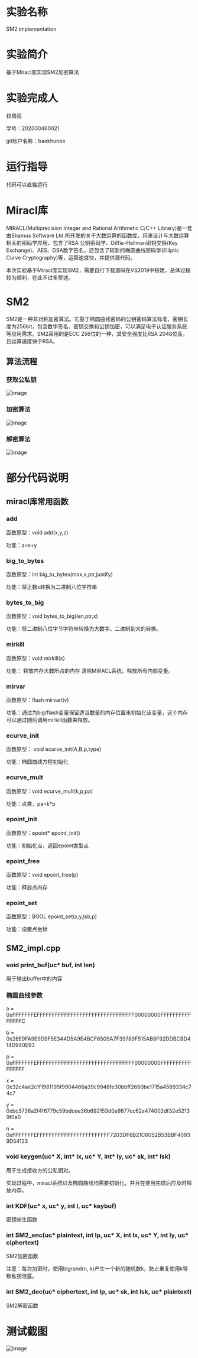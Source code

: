 # 实验名称
SM2 implementation

# 实验简介
基于Miracl库实现SM2加密算法

# 实验完成人
权周雨 

学号：202000460021 

git账户名称：baekhunee

# 运行指导

代码可以直接运行

# Miracl库
MIRACL(Multiprecision Integer and Rational Arithmetic C/C++ Library)是一套由Shamus Software Ltd.所开发的关于大数运算的函数库，用来设计与大数运算相关的密码学应用，包含了RSA 公钥密码学、Diffie-Hellman密钥交换(Key Exchange)、AES、DSA数字签名，还包含了较新的椭圆曲线密码学(Elliptic Curve Cryptography)等，运算速度快，并提供源代码。

本次实验基于Miracl库实现SM2，需要自行下载源码在VS2019中搭建，总体过程较为顺利，在此不过多赘述。

# SM2
SM2是一种非对称加密算法。它基于椭圆曲线密码的公钥密码算法标准，密钥长度为256bit，包含数字签名、密钥交换和公钥加密，可以满足电子认证服务系统等应用需求。SM2采用的是ECC 256位的一种，其安全强度比RSA 2048位高，且运算速度快于RSA。

## 算法流程
### 获取公私钥
![image](https://user-images.githubusercontent.com/105578152/180912092-37267c84-abd3-4f8d-9378-f50faedba667.png)

### 加密算法
![image](https://user-images.githubusercontent.com/105578152/180912198-eb606a0e-61b4-416a-b622-e20980a56d67.png)

### 解密算法
![image](https://user-images.githubusercontent.com/105578152/180912258-cd84b720-c088-4379-9856-330f67b682cf.png)

# 部分代码说明
## miracl库常用函数
### add
函数原型：void add(x,y,z)

功能：z=x+y

### big_to_bytes
函数原型：int big_to_bytes(max,x,ptr,justify)

功能：将正数x转换为二进制八位字符串

### bytes_to_big
函数原型：void bytes_to_big(len,ptr,x)

功能：将二进制八位字节字符串转换为大数字。二进制到大的转换。

### mirkill
函数原型：void mirkill(x)

功能： 释放内存大数所占的内存 清除MIRACL系统，释放所有内部变量。

### mirvar
函数原型：flash mirvar(iv)

功能：通过为big/flash变量保留适当数量的内存位置来初始化该变量，这个内存可以通过随后调用mirkill函数来释放。

### ecurve_init

函数原型： void ecurve_init(A,B,p,type)

功能：椭圆曲线方程初始化

### ecurve_mult

函数原型：void ecurve_mult(k,p,pa)

功能：点乘，pa=k*p

### epoint_init

函数原型：epoint* epoint_init()

功能：初始化点，返回epoint类型点

### epoint_free

函数原型：void epoint_free(p)

功能：释放点内存

### epoint_set

函数原型：BOOL epoint_set(x,y,lsb,p)

功能：设置点坐标

## SM2_impl.cpp

### void print_buf(uc* buf, int len)

用于输出buffer中的内容

### 椭圆曲线参数
a = 0xFFFFFFFEFFFFFFFFFFFFFFFFFFFFFFFFFFFFFFFF00000000FFFFFFFFFFFFFFFC

b = 0x28E9FA9E9D9F5E344D5A9E4BCF6509A7F39789F515AB8F92DDBCBD414D940E93

p = 0xFFFFFFFEFFFFFFFFFFFFFFFFFFFFFFFFFFFFFFFF00000000FFFFFFFFFFFFFFFF

x = 0x32c4ae2c1f1981195f9904466a39c9948fe30bbff2660be1715a4589334c74c7

y = 0xbc3736a2f4f6779c59bdcee36b692153d0a9877cc62a474002df32e52139f0a0

n = 0xFFFFFFFEFFFFFFFFFFFFFFFFFFFFFFFF7203DF6B21C6052B53BBF40939D54123

### void keygen(uc* X, int* lx, uc* Y, int* ly, uc* sk, int* lsk)

用于生成接收方的公私钥对。

实现过程中，miracl系统以及椭圆曲线均需要初始化，并且在使用完成后应及时释放内存。

### int KDF(uc* x, uc* y, int l, uc* keybuf)

密钥派生函数

### int SM2_enc(uc* plaintext, int lp, uc* X, int lx, uc* Y, int ly, uc* ciphertext)

SM2加密函数

注意：每次加密时，使用bigrand(n, k)产生一个新的随机数k，防止重复使用k导致私钥泄露。

### int SM2_dec(uc* ciphertext, int lp, uc* sk, int lsk, uc* plaintext)

SM2解密函数

# 测试截图
![image](https://user-images.githubusercontent.com/105578152/180918063-bf63a244-7e57-4e75-bfe3-dc0ef2ba3d5d.png)
